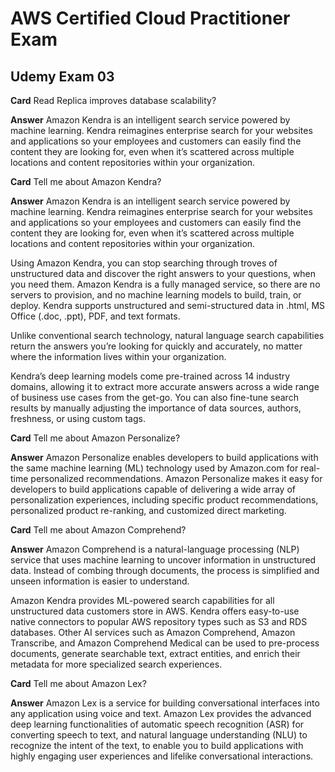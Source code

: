 # AWS Certified Cloud Practitioner Exam

## Udemy Exam 03


**Card**
Read Replica improves database scalability?

**Answer**
Amazon Kendra is an intelligent search service powered by machine learning. Kendra reimagines enterprise search for your websites and applications so your employees and customers can easily find the content they are looking for, even when it’s scattered across multiple locations and content repositories within your organization.



**Card**
Tell me about Amazon Kendra?

**Answer**
Amazon Kendra is an intelligent search service powered by machine learning. Kendra reimagines enterprise search for your websites and applications so your employees and customers can easily find the content they are looking for, even when it’s scattered across multiple locations and content repositories within your organization.

Using Amazon Kendra, you can stop searching through troves of unstructured data and discover the right answers to your questions, when you need them. Amazon Kendra is a fully managed service, so there are no servers to provision, and no machine learning models to build, train, or deploy. Kendra supports unstructured and semi-structured data in .html, MS Office (.doc, .ppt), PDF, and text formats.

Unlike conventional search technology, natural language search capabilities return the answers you’re looking for quickly and accurately, no matter where the information lives within your organization.

Kendra’s deep learning models come pre-trained across 14 industry domains, allowing it to extract more accurate answers across a wide range of business use cases from the get-go. You can also fine-tune search results by manually adjusting the importance of data sources, authors, freshness, or using custom tags.


**Card**
Tell me about Amazon Personalize?

**Answer**
Amazon Personalize enables developers to build applications with the same machine learning (ML) technology used by Amazon.com for real-time personalized recommendations. Amazon Personalize makes it easy for developers to build applications capable of delivering a wide array of personalization experiences, including specific product recommendations, personalized product re-ranking, and customized direct marketing.

**Card**
Tell me about Amazon Comprehend?

**Answer**
Amazon Comprehend is a natural-language processing (NLP) service that uses machine learning to uncover information in unstructured data. Instead of combing through documents, the process is simplified and unseen information is easier to understand.

Amazon Kendra provides ML-powered search capabilities for all unstructured data customers store in AWS. Kendra offers easy-to-use native connectors to popular AWS repository types such as S3 and RDS databases. Other AI services such as Amazon Comprehend, Amazon Transcribe, and Amazon Comprehend Medical can be used to pre-process documents, generate searchable text, extract entities, and enrich their metadata for more specialized search experiences.

**Card**
Tell me about Amazon Lex?

**Answer**
Amazon Lex is a service for building conversational interfaces into any application using voice and text. Amazon Lex provides the advanced deep learning functionalities of automatic speech recognition (ASR) for converting speech to text, and natural language understanding (NLU) to recognize the intent of the text, to enable you to build applications with highly engaging user experiences and lifelike conversational interactions.
